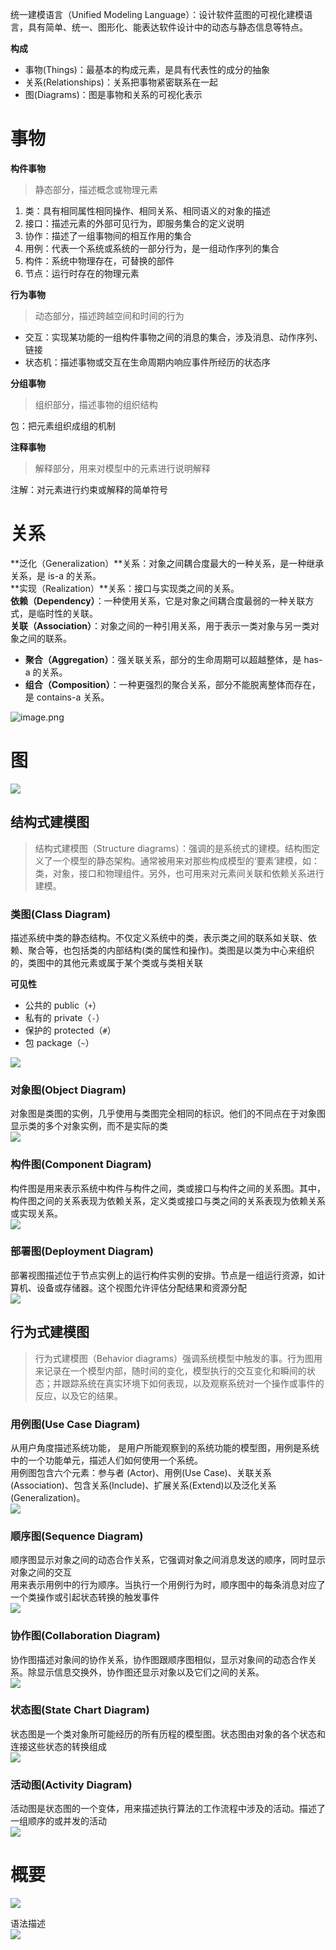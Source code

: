 
统一建模语言（Unified Modeling Language）：设计软件蓝图的可视化建模语言，具有简单、统一、图形化、能表达软件设计中的动态与静态信息等特点。

**构成**

- 事物(Things)：最基本的构成元素，是具有代表性的成分的抽象
- 关系(Relationships)：关系把事物紧密联系在一起
- 图(Diagrams)：图是事物和关系的可视化表示


# 事物
**构件事物**
> 静态部分，描述概念或物理元素

1. 类：具有相同属性相同操作、相同关系、相同语义的对象的描述
1. 接口：描述元素的外部可见行为，即服务集合的定义说明
1. 协作：描述了一组事物间的相互作用的集合
1. 用例：代表一个系统或系统的一部分行为，是一组动作序列的集合
1. 构件：系统中物理存在，可替换的部件
1. 节点：运行时存在的物理元素

**行为事物**
> 动态部分，描述跨越空间和时间的行为

- 交互：实现某功能的一组构件事物之间的消息的集合，涉及消息、动作序列、链接
- 状态机：描述事物或交互在生命周期内响应事件所经历的状态序

**分组事物**
> 组织部分，描述事物的组织结构

包：把元素组织成组的机制

**注释事物**
> 解释部分，用来对模型中的元素进行说明解释

注解：对元素进行约束或解释的简单符号



# 关系
**泛化（Generalization）**关系：对象之间耦合度最大的一种关系，是一种继承关系，是 is-a 的关系。  <br />  **实现（Realization）**关系：接口与实现类之间的关系。  <br />  **依赖（Dependency）**：一种使用关系，它是对象之间耦合度最弱的一种关联方式，是临时性的关联。  <br />  **关联（Association）**：对象之间的一种引用关系，用于表示一类对象与另一类对象之间的联系。

- **聚合（Aggregation）**：强关联关系，部分的生命周期可以超越整体，是 has-a 的关系。
- **组合（Composition）**：一种更强烈的聚合关系，部分不能脱离整体而存在，是 contains-a 关系。

![image.png](./assets/1649076648438-55b4200e-8753-41bb-8313-7a1ac3fdb7c5.png)



# 图

![](https://raw.githubusercontent.com/dunwu/images/dev/cs/design/uml/uml-diagrams.png#crop=0&crop=0&crop=1&crop=1&from=url&id=a5AVA&originHeight=400&originWidth=800&originalType=binary&ratio=1&rotation=0&showTitle=false&status=done&style=none&title=)


## 结构式建模图
> 结构式建模图（Structure diagrams）：强调的是系统式的建模。结构图定义了一个模型的静态架构。通常被用来对那些构成模型的‘要素’建模，如：类，对象，接口和物理组件。另外，也可用来对元素间关联和依赖关系进行建模。



### 类图(Class Diagram)
描述系统中类的静态结构。不仅定义系统中的类，表示类之间的联系如关联、依赖、聚合等，也包括类的内部结构(类的属性和操作)。类图是以类为中心来组织的，类图中的其他元素或属于某个类或与类相关联

**可见性**

- 公共的 public（`+`）
- 私有的 private（`-`）
- 保护的 protected（`#`）
- 包 package（`~`）

![](./assets/1601538062596-f70853b9-e805-47e4-9c1b-8d40a0804e59.png)



### 对象图(Object Diagram)
对象图是类图的实例，几乎使用与类图完全相同的标识。他们的不同点在于对象图显示类的多个对象实例，而不是实际的类  <br />  ![](./assets/1649079525634-a8ed93a3-97b0-4d86-a614-940e0a794a82.jpeg)

### 构件图(Component Diagram)
构件图是用来表示系统中构件与构件之间，类或接口与构件之间的关系图。其中，构件图之间的关系表现为依赖关系，定义类或接口与类之间的关系表现为依赖关系或实现关系。  <br />  ![](./assets/1601538062587-c3bf3ec3-ffb2-4b0e-a5b6-f2dd927a6623.png)


### 部署图(Deployment Diagram)
部署视图描述位于节点实例上的运行构件实例的安排。节点是一组运行资源，如计算机、设备或存储器。这个视图允许评估分配结果和资源分配  <br />  ![](./assets/1601538062490-06910fa7-0e89-4aaf-aef9-6f6dd13357b7.png)


## 行为式建模图
> 行为式建模图（Behavior diagrams）强调系统模型中触发的事。行为图用来记录在一个模型内部，随时间的变化，模型执行的交互变化和瞬间的状态；并跟踪系统在真实环境下如何表现，以及观察系统对一个操作或事件的反应，以及它的结果。



### 用例图(Use Case Diagram)
从用户角度描述系统功能， 是用户所能观察到的系统功能的模型图，用例是系统中的一个功能单元，描述人们如何使用一个系统。  <br />  用例图包含六个元素：参与者 (Actor)、用例(Use Case)、关联关系(Association)、包含关系(Include)、扩展关系(Extend)以及泛化关系 (Generalization)。  <br />  ![](./assets/1601538062517-19f8c3eb-7615-4562-b295-1dbc0af57839.png)


### 顺序图(Sequence Diagram)
顺序图显示对象之间的动态合作关系，它强调对象之间消息发送的顺序，同时显示对象之间的交互  <br />  用来表示用例中的行为顺序。当执行一个用例行为时，顺序图中的每条消息对应了一个类操作或引起状态转换的触发事件  <br />  ![](./assets/1601538062462-49eca1ba-3967-46ab-97ae-c32c1041389c.png)


### 协作图(Collaboration Diagram)
协作图描述对象间的协作关系，协作图跟顺序图相似，显示对象间的动态合作关系。除显示信息交换外，协作图还显示对象以及它们之间的关系。  <br />  ![](./assets/1649080661462-7cac810e-c496-42cd-bb71-09f91bc61b7f.jpeg)



### 状态图(State Chart Diagram)
状态图是一个类对象所可能经历的所有历程的模型图。状态图由对象的各个状态和连接这些状态的转换组成  <br />  ![](./assets/1601538062551-61e70b38-a7f4-4286-aa00-87a4ea7fda1e.png)


### 活动图(Activity Diagram)
活动图是状态图的一个变体，用来描述执行算法的工作流程中涉及的活动。描述了一组顺序的或并发的活动  <br />  ![](./assets/1601538062628-342deb3c-327d-4f57-bceb-08e14d911cdb.png)



# 概要

![](./assets/1649080796840-7cc6c9f9-f3ea-48ed-80e7-6ff61652ff24.png)


语法描述  <br />  ![](./assets/1649080826883-c082bab9-6a97-4b8f-a0f9-56ac1ad454b4.jpeg)


